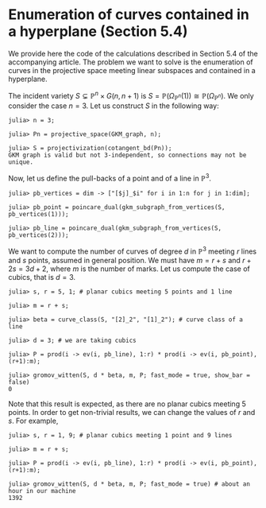 # Enumeration of curves contained in a hyperplane (Section 5.4)

We provide here the code of the calculations described in Section 5.4 of the accompanying article. The problem we want to solve is the enumeration of curves in the projective space meeting linear subspaces and contained in a hyperplane.

The incident variety $S\subsetneq \mathbb{P}^n \times G(n, n+1)$ is $S=\mathbb{P}(\Omega_{\mathbb{P}^n}(1))\cong \mathbb{P}(\Omega_{\mathbb{P}^n})$. We only consider the case $n=3$. Let us construct $S$ in the following way:

```jldoctest Planar_c; setup = :(using Oscar, GKMtools) 
julia> n = 3;

julia> Pn = projective_space(GKM_graph, n);

julia> S = projectivization(cotangent_bd(Pn));
GKM graph is valid but not 3-independent, so connections may not be unique.
```
Now, let us define the pull-backs of a point and of a line in $\mathbb{P}^3$.

```jldoctest Planar_c
julia> pb_vertices = dim -> ["[$j]_$i" for i in 1:n for j in 1:dim];

julia> pb_point = poincare_dual(gkm_subgraph_from_vertices(S, pb_vertices(1)));

julia> pb_line = poincare_dual(gkm_subgraph_from_vertices(S, pb_vertices(2)));
```
We want to compute the number of curves of degree $d$ in $\mathbb{P}^3$ meeting $r$ lines and $s$ points, assumed in general position. We must have $m=r+s$ and $r+2s=3d+2$, where $m$ is the number of marks. Let us compute the case of cubics, that is $d=3$.

```jldoctest Planar_c
julia> s, r = 5, 1; # planar cubics meeting 5 points and 1 line

julia> m = r + s;

julia> beta = curve_class(S, "[2]_2", "[1]_2"); # curve class of a line

julia> d = 3; # we are taking cubics

julia> P = prod(i -> ev(i, pb_line), 1:r) * prod(i -> ev(i, pb_point), (r+1):m);

julia> gromov_witten(S, d * beta, m, P; fast_mode = true, show_bar = false)
0
```

Note that this result is expected, as there are no planar cubics meeting $5$ points. In order to get non-trivial results, we can change the values of $r$ and $s$. For example, 

```julia-repl
julia> s, r = 1, 9; # planar cubics meeting 1 point and 9 lines

julia> m = r + s;

julia> P = prod(i -> ev(i, pb_line), 1:r) * prod(i -> ev(i, pb_point), (r+1):m);

julia> gromov_witten(S, d * beta, m, P; fast_mode = true) # about an hour in our machine
1392
```